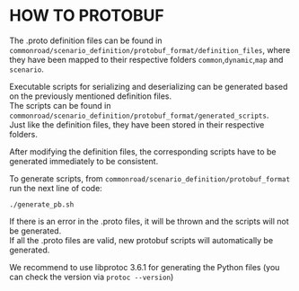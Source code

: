 # HOW TO PROTOBUF

The .proto definition files can be found in `commonroad/scenario_definition/protobuf_format/definition_files`, where they have been mapped to 
their respective folders `common`,`dynamic`,`map` and `scenario`.

Executable scripts for serializing and deserializing can be generated based on the previously mentioned
definition files.<br>The scripts can be found in `commonroad/scenario_definition/protobuf_format/generated_scripts`.
<br>Just like the definition files, they have been stored in their respective folders.

After modifying the definition files, the corresponding scripts have to be generated immediately to be consistent.

To generate scripts, from `commonroad/scenario_definition/protobuf_format` run the next line of code:
```
./generate_pb.sh
```
If there is an error in the .proto files, it will be thrown and the scripts will not be generated.<br>
If all the .proto files are valid, new protobuf scripts will automatically be generated.

We recommend to use libprotoc 3.6.1 for generating the Python files (you can check the version via ```protoc --version```)